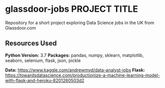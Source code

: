 # glassdoor-jobs PROJECT TITLE
Repository for a short project exploring Data Science jobs in the UK from Glassdoor.com

## Resources Used
**Python Version:** 3.7
**Packages:** pandas, numpy, sklearn, matplotlib, seaborn, selenium, flask, json, pickle

**Data:** https://www.kaggle.com/andrewmvd/data-analyst-jobs
**Flask:** https://towardsdatascience.com/productionize-a-machine-learning-model-with-flask-and-heroku-8201260503d2
